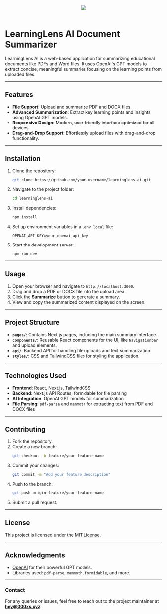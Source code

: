 <center><img src='https://cloud-jb50t64e5-hack-club-bot.vercel.app/0image.png' style='padding:20px;'></img></center>

# LearningLens AI Document Summarizer

LearningLens AI is a web-based application for summarizing educational documents like PDFs and Word files. It uses OpenAI's GPT models to extract concise, meaningful summaries focusing on the learning points from uploaded files.

---

## Features

- **File Support**: Upload and summarize PDF and DOCX files.
- **Advanced Summarization**: Extract key learning points and insights using OpenAI GPT models.
- **Responsive Design**: Modern, user-friendly interface optimized for all devices.
- **Drag-and-Drop Support**: Effortlessly upload files with drag-and-drop functionality.

---

## Installation

1. Clone the repository:
   ```bash
   git clone https://github.com/your-username/learninglens-ai.git
   ```
2. Navigate to the project folder:
   ```bash
   cd learninglens-ai
   ```
3. Install dependencies:
   ```bash
   npm install
   ```
4. Set up environment variables in a `.env.local` file:
   ```plaintext
   OPENAI_API_KEY=your_openai_api_key
   ```
5. Start the development server:
   ```bash
   npm run dev
   ```

---

## Usage

1. Open your browser and navigate to `http://localhost:3000`.
2. Drag and drop a PDF or DOCX file into the upload area.
3. Click the **Summarize** button to generate a summary.
4. View and copy the summarized content displayed on the screen.

---

## Project Structure

- **`pages/`**: Contains Next.js pages, including the main summary interface.
- **`components/`**: Reusable React components for the UI, like `Navigationbar` and upload elements.
- **`api/`**: Backend API for handling file uploads and text summarization.
- **`styles/`**: CSS and TailwindCSS files for styling the application.

---

## Technologies Used

- **Frontend**: React, Next.js, TailwindCSS
- **Backend**: Next.js API Routes, formidable for file parsing
- **AI Integration**: OpenAI GPT models for summarization
- **File Parsing**: `pdf-parse` and `mammoth` for extracting text from PDF and DOCX files

---

## Contributing

1. Fork the repository.
2. Create a new branch:
   ```bash
   git checkout -b feature/your-feature-name
   ```
3. Commit your changes:
   ```bash
   git commit -m "Add your feature description"
   ```
4. Push to the branch:
   ```bash
   git push origin feature/your-feature-name
   ```
5. Submit a pull request.

---

## License

This project is licensed under the [MIT License](LICENSE).

---

## Acknowledgments

- [OpenAI](https://openai.com/) for their powerful GPT models.
- Libraries used: `pdf-parse`, `mammoth`, `formidable`, and more.

---

### Contact

For any queries or issues, feel free to reach out to the project maintainer at **hey@000xs.xyz**.
